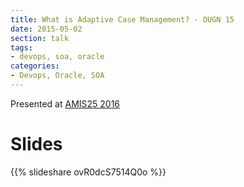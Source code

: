 ```yaml
---
title: What is Adaptive Case Management? - OUGN 15
date: 2015-05-02
section: talk
tags:
- devops, soa, oracle
categories:
- Devops, Oracle, SOA
---
```


Presented at [AMIS25 2016](http://www.amis.nl/en/events-eng/jubileumconferentie/)

<!--more-->

# Slides

{{% slideshare ovR0dcS7514Q0o %}}
